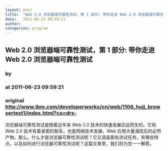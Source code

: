 ```yaml
---
layout: post
title:  "Web 2.0 浏览器端可靠性测试，第 1 部分: 带你走进 Web 2.0 浏览器端可靠性测试"
date:   2011-06-23 09:59:21
author: 
categories: program
---
```


## Web 2.0 浏览器端可靠性测试，第 1 部分: 带你走进 Web 2.0 浏览器端可靠性测试
### by 
### at 2011-06-23 09:59:21
### original <http://www.ibm.com/developerworks/cn/web/1106_hujj_browsertest1/index.html?ca=drs->

浏览器端可靠性测试是随着近年来 Web 2.0 技术的快速发展应运而生的。它和 Web 2.0 技术有着紧密的联系，也是网络技术发展，Web 应用大量涌现后的必然产物。那么，什么才是浏览器可靠性测试呢？它又涵盖那些测试任务，有哪些特点，以及如何进行浏览器可靠性测试呢？这篇文章里，我们将为您一一解答。
